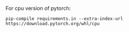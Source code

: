 For cpu version of pytorch:

`pip-compile requirements.in --extra-index-url https://download.pytorch.org/whl/cpu`